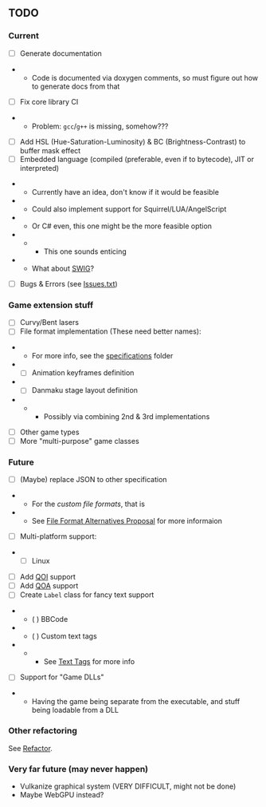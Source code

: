 ## TODO

### Current
- [ ] Generate documentation
- - Code is documented via doxygen comments, so must figure out how to generate docs from that
- [ ] Fix core library CI
- - Problem: `gcc`/`g++` is missing, somehow???
- [ ] Add HSL (Hue-Saturation-Luminosity) & BC (Brightness-Contrast) to buffer mask effect
- [ ] Embedded language (compiled (preferable, even if to bytecode), JIT or interpreted)
- - Currently have an idea, don't know if it would be feasible
- - Could also implement support for Squirrel/LUA/AngelScript
- - Or C# even, this one might be the more feasible option
- - - This one sounds enticing
- - What about [SWIG](https://www.swig.org/)?
- [ ] Bugs & Errors (see [Issues.txt](../../Issues.txt))

### Game extension stuff
- [ ] Curvy/Bent lasers
- [ ] File format implementation (These need better names):
- - For more info, see the [specifications](../specifications) folder
- - [ ] Animation keyframes definition
- - [ ] Danmaku stage layout definition
- - - Possibly via combining 2nd & 3rd implementations
- [ ] Other game types
- [ ] More "multi-purpose" game classes

### Future

- [ ] (Maybe) replace JSON to other specification
- - For the *custom file formats*, that is
- - See [File Format Alternatives Proposal](../../docs/changes/AltFormats.md) for more informaion
- [ ] Multi-platform support:
- - [ ] Linux
- [ ] Add [QOI](https://github.com/phoboslab/qoi/blob/master/qoi.h) support
- [ ] Add [QOA](https://github.com/phoboslab/qoa/blob/master/qoa.h) support
- [ ] Create `Label` class for fancy text support
- - ( ) BBCode
- - ( ) Custom text tags
- - - See [Text Tags](../specifications/text-tags.md) for more info
- [ ] Support for "Game DLLs"
- - Having the game being separate from the executable, and stuff being loadable from a DLL

### Other refactoring

See [Refactor](Refactor.md).

### Very far future (may never happen)

- Vulkanize graphical system (VERY DIFFICULT, might not be done)
- Maybe WebGPU instead?
